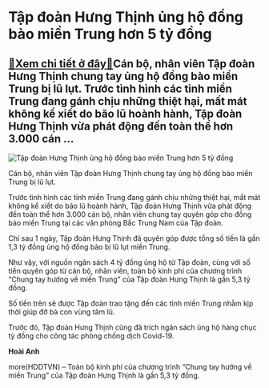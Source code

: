 Tập đoàn Hưng Thịnh ủng hộ đồng bào miền Trung hơn 5 tỷ đồng
============================================================

[:gift:Xem chi tiết ở đây:gift:](https://hddtvn.com/tap-doan-hung-thinh-ung-ho-dong-bao-mien-trung-hon-5-ty-dong/)Cán bộ, nhân viên Tập đoàn Hưng Thịnh chung tay ủng hộ đồng bào miền Trung bị lũ lụt. Trước tình hình các tỉnh miền Trung đang gánh chịu những thiệt hại, mất mát không kể xiết do bão lũ hoành hành, Tập đoàn Hưng Thịnh vừa phát động đến toàn thể hơn 3.000 cán …
--------------------------------------------------------------------------------------------------------------------------------------------------------------------------------------------------------------------------------------------------------------------





![Tập đoàn Hưng Thịnh ủng hộ đồng bào miền Trung hơn 5 tỷ đồng](https://hddtvn.com/wp-content/uploads/2021/01/4319_hYng_thYnh.jpg "Tập đoàn Hưng Thịnh ủng hộ đồng bào miền Trung hơn 5 tỷ đồng")


Cán bộ, nhân viên Tập đoàn Hưng Thịnh chung tay ủng hộ đồng bào miền Trung bị lũ lụt.



Trước tình hình các tỉnh miền Trung đang gánh chịu những thiệt hại, mất mát không kể xiết do bão lũ hoành hành, Tập đoàn Hưng Thịnh vừa phát động đến toàn thể hơn 3.000 cán bộ, nhân viên chung tay quyên góp cho đồng bào miền Trung tại các văn phòng Bắc Trung Nam của Tập đoàn.


Chỉ sau 1 ngày, Tập đoàn Hưng Thịnh đã quyên góp được tổng số tiền là gần 1,3 tỷ đồng ủng hộ đồng bào bị lũ lụt miền Trung.


Như vậy, với nguồn ngân sách 4 tỷ đồng ủng hộ từ Tập đoàn, cùng với số tiền quyên góp từ cán bộ, nhân viên, toàn bộ kinh phí của chương trình “Chung tay hướng về miền Trung” của Tập đoàn Hưng Thịnh là gần 5,3 tỷ đồng.


Số tiền trên sẽ được Tập đoàn trao tặng đến các tỉnh miền Trung nhằm kịp thời giúp đỡ bà con vùng tâm lũ.


Trước đó, Tập đoàn Hưng Thịnh cũng đã trích ngân sách ủng hộ hàng chục tỷ đồng cho công tác phòng chống dịch Covid-19.




**Hoài Anh**



more(HDDTVN) – Toàn bộ kinh phí của chương trình “Chung tay hướng về miền Trung” của Tập đoàn Hưng Thịnh là gần 5,3 tỷ đồng.

